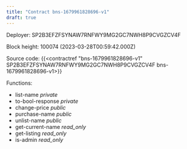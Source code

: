 ```yaml
---
title: "Contract bns-1679961828696-v1"
draft: true
---
```

Deployer: SP2B3EFZFSYNAW7RNFWY9MG2GC7NWH8P9CVGZCV4F


 



Block height: 100074 (2023-03-28T00:59:42.000Z)

Source code: {{<contractref "bns-1679961828696-v1" SP2B3EFZFSYNAW7RNFWY9MG2GC7NWH8P9CVGZCV4F bns-1679961828696-v1>}}

Functions:

* list-name _private_
* to-bool-response _private_
* change-price _public_
* purchase-name _public_
* unlist-name _public_
* get-current-name _read_only_
* get-listing _read_only_
* is-admin _read_only_
